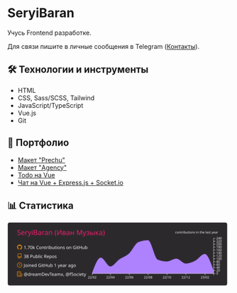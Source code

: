 # SeryiBaran

Учусь Frontend разработке.

Для связи пишите в личные сообщения в Telegram ([Контакты](https://seryibaran.github.io/contacts)).

## :hammer_and_wrench: Технологии и инструменты

- HTML
- CSS, Sass/SCSS, Tailwind
- JavaScript/TypeScript
- Vue.js
- Git

## :briefcase: Портфолио

- [Макет "Prechu"](https://github.com/SeryiBaran/maket-prechu)
- [Макет "Agency"](https://github.com/SeryiBaran/maket-agency)
- [Todo на Vue](https://github.com/SeryiBaran/todo-vue)
- [Чат на Vue + Express.js + Socket.io](https://github.com/SeryiBaran/veschat)

## :bar_chart: Статистика

![Статистика profile-summary-cards](https://raw.githubusercontent.com/SeryiBaran/seryibaran/master/profile-summary-card-output/monokai/0-profile-details.svg)

